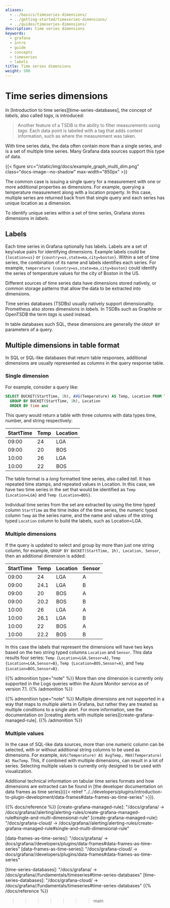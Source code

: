 ```yaml
---
aliases:
  - ../basics/timeseries-dimensions/
  - ../getting-started/timeseries-dimensions/
  - ../guides/timeseries-dimensions/
description: time series dimensions
keywords:
  - grafana
  - intro
  - guide
  - concepts
  - timeseries
  - labels
title: Time series dimensions
weight: 500
---
```


# Time series dimensions

In [Introduction to time series][time-series-databases], the concept of _labels_, also called _tags_, is introduced:

> Another feature of a TSDB is the ability to filter measurements using _tags_. Each data point is labeled with a tag that adds context information, such as where the measurement was taken.

With time series data, the data often contain more than a single series, and is a set of multiple time series. Many Grafana data sources support this type of data.

{{< figure src="/static/img/docs/example_graph_multi_dim.png" class="docs-image--no-shadow" max-width="850px" >}}

The common case is issuing a single query for a measurement with one or more additional properties as dimensions. For example, querying a temperature measurement along with a location property. In this case, multiple series are returned back from that single query and each series has unique location as a dimension.

To identify unique series within a set of time series, Grafana stores dimensions in _labels_.

## Labels

Each time series in Grafana optionally has labels. Labels are a set of key/value pairs for identifying dimensions. Example labels could be `{location=us}` or `{country=us,state=ma,city=boston}`. Within a set of time series, the combination of its name and labels identifies each series. For example, `temperature {country=us,state=ma,city=boston}` could identify the series of temperature values for the city of Boston in the US.

Different sources of time series data have dimensions stored natively, or common storage patterns that allow the data to be extracted into dimensions.

Time series databases (TSDBs) usually natively support dimensionality. Prometheus also stores dimensions in _labels_. In TSDBs such as Graphite or OpenTSDB the term _tags_ is used instead.

In table databases such SQL, these dimensions are generally the `GROUP BY` parameters of a query.

## Multiple dimensions in table format

In SQL or SQL-like databases that return table responses, additional dimensions are usually represented as columns in the query response table.

### Single dimension

For example, consider a query like:

```sql
SELECT BUCKET(StartTime, 1h), AVG(Temperature) AS Temp, Location FROM T
  GROUP BY BUCKET(StartTime, 1h), Location
  ORDER BY time asc
```

This query would return a table with three columns with data types time, number, and string respectively:

| StartTime | Temp | Location |
| --------- | ---- | -------- |
| 09:00     | 24   | LGA      |
| 09:00     | 20   | BOS      |
| 10:00     | 26   | LGA      |
| 10:00     | 22   | BOS      |

The table format is a _long_ formatted time series, also called _tall_. It has repeated time stamps, and repeated values in Location. In this case, we have two time series in the set that would be identified as `Temp {Location=LGA}` and `Temp {Location=BOS}`.

Individual time series from the set are extracted by using the time typed column `StartTime` as the time index of the time series, the numeric typed column `Temp` as the series name, and the name and values of the string typed `Location` column to build the labels, such as Location=LGA.

### Multiple dimensions

If the query is updated to select and group by more than just one string column, for example, `GROUP BY BUCKET(StartTime, 1h), Location, Sensor`, then an additional dimension is added:

| StartTime | Temp | Location | Sensor |
| --------- | ---- | -------- | ------ |
| 09:00     | 24   | LGA      | A      |
| 09:00     | 24.1 | LGA      | B      |
| 09:00     | 20   | BOS      | A      |
| 09:00     | 20.2 | BOS      | B      |
| 10:00     | 26   | LGA      | A      |
| 10:00     | 26.1 | LGA      | B      |
| 10:00     | 22   | BOS      | A      |
| 10:00     | 22.2 | BOS      | B      |

In this case the labels that represent the dimensions will have two keys based on the two string typed columns `Location` and `Sensor`. This data results four series: `Temp {Location=LGA,Sensor=A}`, `Temp {Location=LGA,Sensor=B}`, `Temp {Location=BOS,Sensor=A}`, and `Temp {Location=BOS,Sensor=B}`.

{{% admonition type="note" %}}
More than one dimension is currently only supported in the Logs queries within the Azure Monitor service as of version 7.1.
{{% /admonition %}}

{{% admonition type="note" %}}
Multiple dimensions are not supported in a way that maps to multiple alerts in Grafana, but rather they are treated as multiple conditions to a single alert.
For more information, see the documentation on [creating alerts with multiple series][create-grafana-managed-rule].
{{% /admonition %}}

### Multiple values

In the case of SQL-like data sources, more than one numeric column can be selected, with or without additional string columns to be used as dimensions. For example, `AVG(Temperature) AS AvgTemp, MAX(Temperature) AS MaxTemp`. This, if combined with multiple dimensions, can result in a lot of series. Selecting multiple values is currently only designed to be used with visualization.

Additional technical information on tabular time series formats and how dimensions are extracted can be found in [the developer documentation on data frames as time series]({{< relref "../../developers/plugins/introduction-to-plugin-development/data-frames#data-frames-as-time-series" >}}).

{{% docs/reference %}}
[create-grafana-managed-rule]: "/docs/grafana/ -> /docs/grafana/<GRAFANA VERSION>/alerting/alerting-rules/create-grafana-managed-rule#single-and-multi-dimensional-rule"
[create-grafana-managed-rule]: "/docs/grafana-cloud/ -> /docs/grafana/<GRAFANA VERSION>/alerting/alerting-rules/create-grafana-managed-rule#single-and-multi-dimensional-rule"

[data-frames-as-time-series]: "/docs/grafana/ -> docs/grafana/<GRAFANA VERSION>/developers/plugins/data-frames#data-frames-as-time-series"
[data-frames-as-time-series]: "/docs/grafana-cloud/ -> docs/grafana/<GRAFANA VERSION>/developers/plugins/data-frames#data-frames-as-time-series"

[time-series-databases]: "/docs/grafana/ -> /docs/grafana/<GRAFANA VERSION>/fundamentals/timeseries#time-series-databases"
[time-series-databases]: "/docs/grafana-cloud/ -> /docs/grafana/<GRAFANA VERSION>/fundamentals/timeseries#time-series-databases"
{{% /docs/reference %}}
>>>>>>> main

